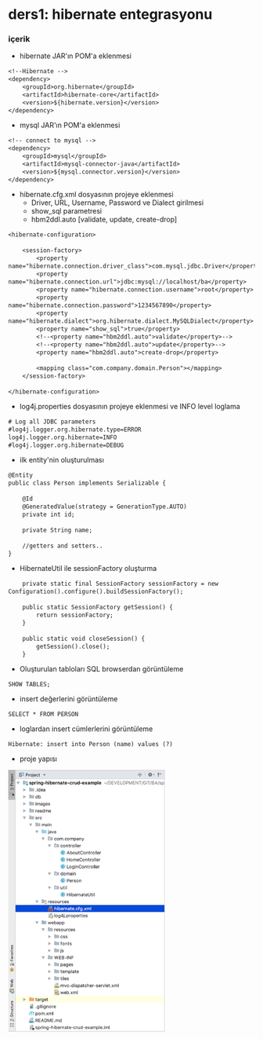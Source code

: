 # ders1: hibernate entegrasyonu


### içerik
- hibernate JAR'ın POM'a eklenmesi
```
<!--Hibernate -->
<dependency>
    <groupId>org.hibernate</groupId>
    <artifactId>hibernate-core</artifactId>
    <version>${hibernate.version}</version>
</dependency>
```

- mysql JAR'ın POM'a eklenmesi

```
<!-- connect to mysql -->
<dependency>
    <groupId>mysql</groupId>
    <artifactId>mysql-connector-java</artifactId>
    <version>${mysql.connector.version}</version>
</dependency>
```

- hibernate.cfg.xml dosyasının projeye eklenmesi
    - Driver, URL, Username, Password ve Dialect girilmesi
    - show_sql parametresi
    - hbm2ddl.auto [validate, update, create-drop]

```
<hibernate-configuration>

    <session-factory>
        <property name="hibernate.connection.driver_class">com.mysql.jdbc.Driver</property>
        <property name="hibernate.connection.url">jdbc:mysql://localhost/ba</property>
        <property name="hibernate.connection.username">root</property>
        <property name="hibernate.connection.password">1234567890</property>
        <property name="hibernate.dialect">org.hibernate.dialect.MySQLDialect</property>
        <property name="show_sql">true</property>
        <!--<property name="hbm2ddl.auto">validate</property>-->
        <!--<property name="hbm2ddl.auto">update</property>-->
        <property name="hbm2ddl.auto">create-drop</property>

        <mapping class="com.company.domain.Person"></mapping>
    </session-factory>

</hibernate-configuration>
```

- log4j.properties dosyasının projeye eklenmesi ve INFO level loglama
```
# Log all JDBC parameters
#log4j.logger.org.hibernate.type=ERROR
log4j.logger.org.hibernate=INFO
#log4j.logger.org.hibernate=DEBUG
```



- ilk entity'nin oluşturulması
```
@Entity
public class Person implements Serializable {

    @Id
    @GeneratedValue(strategy = GenerationType.AUTO)
    private int id;

    private String name;

    //getters and setters..
}
```

- HibernateUtil ile sessionFactory oluşturma
```
    private static final SessionFactory sessionFactory = new Configuration().configure().buildSessionFactory();

    public static SessionFactory getSession() {
        return sessionFactory;
    }

    public static void closeSession() {
        getSession().close();
    }
```

- Oluşturulan tabloları  SQL browserdan görüntüleme
```
SHOW TABLES;
```

- insert değerlerini görüntüleme
```
SELECT * FROM PERSON
```

- loglardan insert cümlerlerini görüntüleme
```
Hibernate: insert into Person (name) values (?)
```

- proje yapısı

<img width="320px"  src="https://github.com/lvntyldz/spring-hibernate-crud-example/blob/lesson1/images/lesson1/projectStructure.png?raw=true" />
